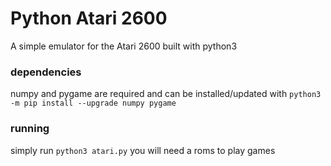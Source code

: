 # Python Atari 2600

A simple emulator for the Atari 2600 built with python3

### dependencies

numpy and pygame are required and can be installed/updated with
`python3 -m pip install --upgrade numpy pygame`

### running

simply run `python3 atari.py`
you will need a roms to play games
